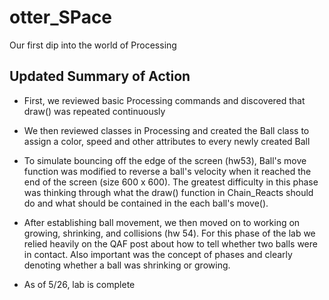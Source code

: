 # otter_SPace

Our first dip into the world of Processing

## Updated Summary of Action

- First, we reviewed basic Processing commands and discovered that draw() was repeated continuously
- We then reviewed classes in Processing and created the Ball class to assign a color, speed and other attributes to every newly created Ball
- To simulate bouncing off the edge of the screen (hw53), Ball's move function was modified to reverse a ball's velocity when it reached the end of the screen (size 600 x 600). The greatest difficulty in this phase was thinking through what the draw() function in Chain_Reacts should do and what should be contained in the each ball's move().
- After establishing ball movement, we then moved on to working on growing, shrinking, and collisions (hw 54). For this phase of the lab we relied heavily on the QAF post about how to tell whether two balls were in contact. Also important was the concept of phases and clearly denoting whether a ball was shrinking or growing.

- As of 5/26, lab is complete